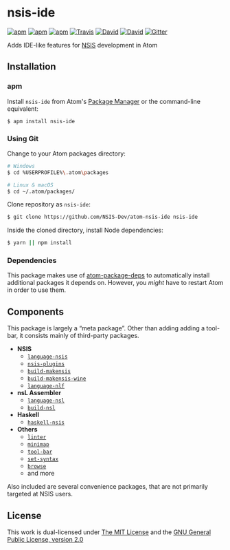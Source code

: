 # nsis-ide

[![apm](https://img.shields.io/apm/l/nsis-ide.svg?style=flat-square)](https://atom.io/packages/nsis-ide)
[![apm](https://img.shields.io/apm/v/nsis-ide.svg?style=flat-square)](https://atom.io/packages/nsis-ide)
[![apm](https://img.shields.io/apm/dm/nsis-ide.svg?style=flat-square)](https://atom.io/packages/nsis-ide)
[![Travis](https://img.shields.io/travis/NSIS-Dev/atom-nsis-ide.svg?style=flat-square)](https://travis-ci.org/NSIS-Dev/atom-nsis-ide)
[![David](https://img.shields.io/david/NSIS-Dev/atom-nsis-ide.svg?style=flat-square)](https://david-dm.org/NSIS-Dev/atom-nsis-ide)
[![David](https://img.shields.io/david/dev/NSIS-Dev/atom-nsis-ide.svg?style=flat-square)](https://david-dm.org/NSIS-Dev/atom-nsis-ide?type=dev)
[![Gitter](https://img.shields.io/badge/chat-Gitter-ed1965.svg?style=flat-square)](https://gitter.im/NSIS-Dev/Atom)

Adds IDE-like features for [NSIS](https://nsis.sourceforge.net) development in Atom

## Installation

### apm

Install `nsis-ide` from Atom's [Package Manager](http://flight-manual.atom.io/using-atom/sections/atom-packages/) or the command-line equivalent:

`$ apm install nsis-ide`

### Using Git

Change to your Atom packages directory:

```bash
# Windows
$ cd %USERPROFILE%\.atom\packages

# Linux & macOS
$ cd ~/.atom/packages/
```

Clone repository as `nsis-ide`:

```bash
$ git clone https://github.com/NSIS-Dev/atom-nsis-ide nsis-ide
```

Inside the cloned directory, install Node dependencies:

```bash
$ yarn || npm install
```

### Dependencies

This package makes use of [atom-package-deps](https://github.com/steelbrain/package-deps) to automatically install additional packages it depends on. However, you *might* have to restart Atom in order to use them.

## Components

This package is largely a “meta package”. Other than adding adding a tool-bar, it consists mainly of third-party packages.

* **NSIS**
    * [`language-nsis`](https://atom.io/packages/language-nsis)
    * [`nsis-plugins`](https://atom.io/packages/nsis-plugins)
    * [`build-makensis`](https://atom.io/packages/build-makensis)
    * [`build-makensis-wine`](https://atom.io/packages/build-makensis-wine)
    * [`language-nlf`](https://atom.io/packages/language-nlf)
* **nsL Assembler**
    * [`language-nsl`](https://atom.io/packages/language-nsl)
    * [`build-nsl`](https://atom.io/packages/language-nsl)
* **Haskell**
    * [`haskell-nsis`](https://atom.io/packages/haskell-nsis)
* **Others**
    * [`linter`](https://atom.io/packages/linter)
    * [`minimap`](https://atom.io/packages/minimap)
    * [`tool-bar`](https://atom.io/packages/tool-bar)
    * [`set-syntax`](https://atom.io/packages/set-syntax)
    * [`browse`](https://atom.io/packages/browse)
    * and more

Also included are several convenience packages, that are not primarily targeted at NSIS users.

## License

This work is dual-licensed under [The MIT License](https://opensource.org/licenses/MIT) and the [GNU General Public License, version 2.0](https://opensource.org/licenses/GPL-2.0)
